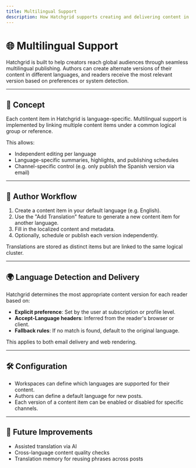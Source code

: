```yaml
---
title: Multilingual Support
description: How Hatchgrid supports creating and delivering content in multiple languages.
---
```


# 🌐 Multilingual Support

Hatchgrid is built to help creators reach global audiences through seamless multilingual publishing. Authors can create alternate versions of their content in different languages, and readers receive the most relevant version based on preferences or system detection.

---

## 🧠 Concept

Each content item in Hatchgrid is language-specific. Multilingual support is implemented by linking multiple content items under a common logical group or reference.

This allows:
- Independent editing per language
- Language-specific summaries, highlights, and publishing schedules
- Channel-specific control (e.g. only publish the Spanish version via email)

---

## 🧩 Author Workflow

1. Create a content item in your default language (e.g. English).
2. Use the "Add Translation" feature to generate a new content item for another language.
3. Fill in the localized content and metadata.
4. Optionally, schedule or publish each version independently.

Translations are stored as distinct items but are linked to the same logical cluster.

---

## 🌍 Language Detection and Delivery

Hatchgrid determines the most appropriate content version for each reader based on:

- **Explicit preference**: Set by the user at subscription or profile level.
- **Accept-Language headers**: Inferred from the reader's browser or client.
- **Fallback rules**: If no match is found, default to the original language.

This applies to both email delivery and web rendering.

---

## 🛠 Configuration

- Workspaces can define which languages are supported for their content.
- Authors can define a default language for new posts.
- Each version of a content item can be enabled or disabled for specific channels.

---

## 🤖 Future Improvements

- Assisted translation via AI
- Cross-language content quality checks
- Translation memory for reusing phrases across posts
